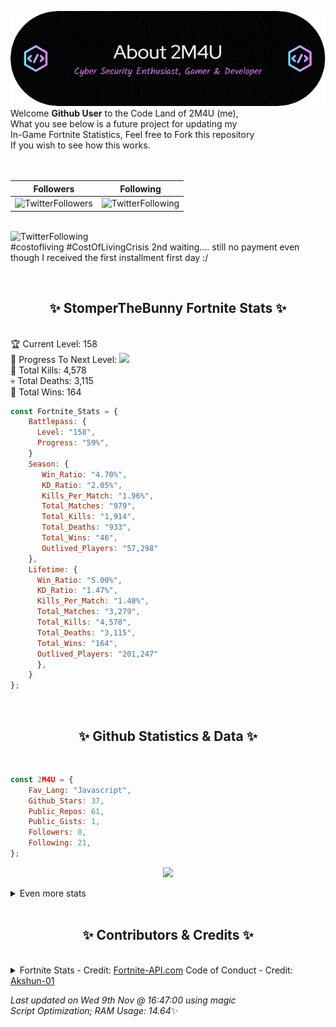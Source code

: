 
  ![Header](./src/github-banner.png)
  <br>
  Welcome **Github User** to the Code Land of 2M4U (me),<br>
  What you see below is a future project for updating my<br>
  In-Game Fortnite Statistics, Feel free to Fork this repository<br>
  If you wish to see how this works.
  <br><br>
  <br>
  
  | Followers  | Following |
  | ---------- |:---------:|
  | ![TwitterFollowers](https://img.shields.io/badge/Twitter%20Followers-79-blue)  | ![TwitterFollowing](https://img.shields.io/badge/Twitter%20Following-231-blue)  |


  <br>![TwitterFollowing](https://img.shields.io/badge/Latest%20Tweet--blue)<br>
  #costofliving #CostOfLivingCrisis 
2nd waiting.... still no payment even though I received the first installment first day :/
   
  <br><h2 align="center"> ✨ StomperTheBunny Fortnite Stats ✨</h2><br>
  🏆 Current Level: 158<br>
  🎉 Progress To Next Level: ![](https://geps.dev/progress/59)<br>
  🎯 Total Kills: 4,578<br>
  💀 Total Deaths: 3,115<br>
  👑 Total Wins: 164<br>

```js
const Fortnite_Stats = {
    Battlepass: {
      Level: "158",
      Progress: "59%",    
    }
    Season: { 
       Win_Ratio: "4.70%",
       KD_Ratio: "2.05%",
       Kills_Per_Match: "1.96%",
       Total_Matches: "979",
       Total_Kills: "1,914",
       Total_Deaths: "933",
       Total_Wins: "46",
       Outlived_Players: "57,298"
    },
    Lifetime: {
      Win_Ratio: "5.00%",
      KD_Ratio: "1.47%",
      Kills_Per_Match: "1.40%",
      Total_Matches: "3,279",
      Total_Kills: "4,578",
      Total_Deaths: "3,115",
      Total_Wins: "164",
      Outlived_Players: "201,247"
      },
    }
}; 
```


<br><h2 align="center"> ✨ Github Statistics & Data ✨</h2><br>

```js
const 2M4U = {
    Fav_Lang: "Javascript",
    Github_Stars: 37,
    Public_Repos: 61,
    Public_Gists: 1,
    Followers: 8,
    Following: 21,
}; 
```

<p align="center">
<img src="https://github-readme-streak-stats.herokuapp.com/?user=2M4U&theme=tokyonight">
</p>
<details>
  <summary>
      Even more stats
  </summary>
  <p align="center">
    <img src="https://github-profile-trophy.vercel.app/?username=2M4U&theme=dracula">
    <img src="https://github-readme-stats.vercel.app/api?username=2M4U&theme=tokyonight&count_private=true&show_icons=true&include_all_commits=true">
  </p>
</details>
<br><h2 align="center"> ✨ Contributors & Credits ✨</h2><br>
<details>
  <summary>
      Fortnite Stats - Credit: <a href="https://fortnite-api.com/?utm_source=github.com/2M4U/2M4U">Fortnite-API.com</a>
      Code of Conduct - Credit: <a href="https://github.com/Akshun-01">Akshun-01</a>
  </summary>
</details>

<!-- Last updated on Wed Nov 09 2022 16:47:00 GMT+0000 (Coordinated Universal Time) ;-;-->
<i>Last updated on  Wed 9th Nov @ 16:47:00 using magic<br>
Script Optimization; RAM Usage: 14.64</i>✨